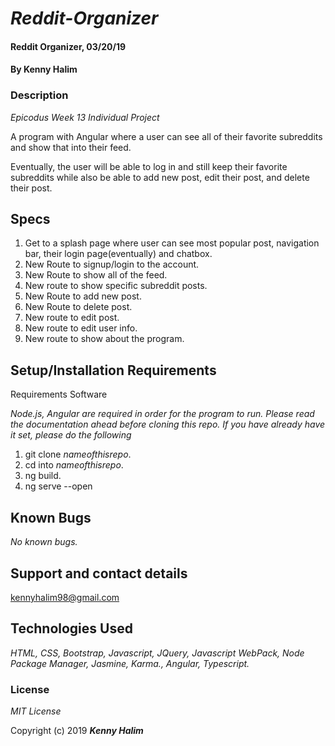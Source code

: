 
# _Reddit-Organizer_

#### Reddit Organizer, 03/20/19

#### By **Kenny Halim**

### Description

_Epicodus Week 13 Individual Project_

A program with Angular where a user can see all of their favorite subreddits and show that into their feed.

Eventually, the user will be able to log in and still keep their favorite subreddits while also be able to add new post, edit their post, and delete their post.

## Specs
1. Get to a splash page where user can see most popular post, navigation bar, their login page(eventually) and chatbox.
2. New Route to signup/login to the account.
3. New Route to show all of the feed.
4. New route to show specific subreddit posts.
5. New Route to add new post.
6. New Route to delete post.
7. New route to edit post.
8. New route to edit user info.
9. New route to show about the program.

## Setup/Installation Requirements

Requirements Software

_Node.js, Angular are required in order for the program to run. Please read the documentation ahead before cloning this repo.
If you have already have it set, please do the following_
1. git clone *nameofthisrepo*.
2. cd into *nameofthisrepo*.
3. ng build.
4. ng serve --open

## Known Bugs

_No known bugs._

## Support and contact details

 kennyhalim98@gmail.com        

## Technologies Used

_HTML, CSS, Bootstrap, Javascript, JQuery, Javascript WebPack, Node Package Manager, Jasmine, Karma., Angular, Typescript._

### License

*MIT License*

Copyright (c) 2019 **_Kenny Halim_**
